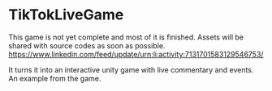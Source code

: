 # TikTokLiveGame
This game is not yet complete and most of it is finished.
Assets will be shared with source codes as soon as possible.
https://www.linkedin.com/feed/update/urn:li:activity:7131701583129546753/

It turns it into an interactive unity game with live commentary and events.
An example from the game.
